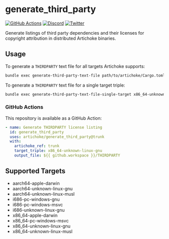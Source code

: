 # generate_third_party

[![GitHub Actions](https://github.com/artichoke/generate_third_party/workflows/CI/badge.svg)](https://github.com/artichoke/generate_third_party/actions)
[![Discord](https://img.shields.io/discord/607683947496734760)](https://discord.gg/QCe2tp2)
[![Twitter](https://img.shields.io/twitter/follow/artichokeruby?label=Follow&style=social)](https://twitter.com/artichokeruby)

Generate listings of third party dependencies and their licenses for copyright
attribution in distributed Artichoke binaries.

## Usage

To generate a `THIRDPARTY` text file for all targets Artichoke supports:

```sh
bundle exec generate-third-party-text-file path/to/artichoke/Cargo.toml
```

To generate a `THIRDPARTY` text file for a single target triple:

```sh
bundle exec generate-third-party-text-file-single-target x86_64-unknown-linux-gnu path/to/artichoke/Cargo.toml
```

### GitHub Actions

This repository is available as a GitHub Action:

```yaml
- name: Generate THIRDPARTY license listing
  id: generate_third_party
  uses: artichoke/generate_third_party@trunk
  with:
    artichoke_ref: trunk
    target_triple: x86_64-unknown-linux-gnu
    output_file: ${{ github.workspace }}/THIRDPARTY
```

## Supported Targets

- aarch64-apple-darwin
- aarch64-unknown-linux-gnu
- aarch64-unknown-linux-musl
- i686-pc-windows-gnu
- i686-pc-windows-msvc
- i686-unknown-linux-gnu
- x86_64-apple-darwin
- x86_64-pc-windows-msvc
- x86_64-unknown-linux-gnu
- x86_64-unknown-linux-musl
